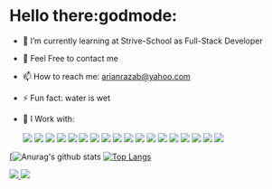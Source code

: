 <!-- @format -->

### <h1>Hello there:godmode:</h1>

- 🌱 I’m currently learning at Strive-School as Full-Stack Developer

- 💬 Feel Free to contact me
- 📫 How to reach me: arianrazab@yahoo.com
- ⚡ Fun fact: water is wet
- 🤔 I Work with: <br><br> <image src="https://img.shields.io/badge/HTML5-E34F26?style=for-the-badge&logo=html5&logoColor=white" />
  <image src="https://img.shields.io/badge/CSS-239120?&style=for-the-badge&logo=css3&logoColor=white" />
  <image src="https://img.shields.io/badge/Bootstrap-563D7C?style=for-the-badge&logo=bootstrap&logoColor=white">
  <image src="https://img.shields.io/badge/JavaScript-F7DF1E?style=for-the-badge&logo=javascript&logoColor=black">
  <image src="https://img.shields.io/badge/React-20232A?style=for-the-badge&logo=react&logoColor=61DAFB">
  <image src="https://img.shields.io/badge/Node.js-43853D?style=for-the-badge&logo=node.js&logoColor=white">
  <image src="https://img.shields.io/badge/Microsoft_Azure-0089D6?style=for-the-badge&logo=microsoft-azure&logoColor=white"> <image src="https://img.shields.io/badge/Discord-7289DA?style=for-the-badge&logo=discord&logoColor=white"> <image src="https://img.shields.io/badge/GitHub-100000?style=for-the-badge&logo=github&logoColor=white"> <image src="https://img.shields.io/badge/Windows_95-008080?style=for-the-badge&logo=windows-95&logoColor=white"> <image src="https://img.shields.io/badge/Python-3776AB?style=for-the-badge&logo=python&logoColor=white"> <image src="https://img.shields.io/badge/Express.js-404D59?style=for-the-badge">
   <image src="https://img.shields.io/badge/MySQL-00000F?style=for-the-badge&logo=mysql&logoColor=white">
     <image src="https://img.shields.io/badge/PostgreSQL-316192?style=for-the-badge&logo=postgresql&logoColor=white">
     <image src="https://img.shields.io/badge/MongoDB-4EA94B?style=for-the-badge&logo=mongodb&logoColor=white">
     <image src="https://img.shields.io/badge/Unity-100000?style=for-the-badge&logo=unity&logoColor=white">
     <image src="https://img.shields.io/badge/Heroku-430098?style=for-the-badge&logo=heroku&logoColor=white">
    <image src="https://img.shields.io/badge/Counter_Strike-000000?style=for-the-badge&logo=counter-strike&logoColor=white">
      

[![Anurag's github stats](https://github-readme-stats.vercel.app/api?username=AriiMe&show_icons=true&theme=synthwave)
[![Top Langs](https://github-readme-stats.vercel.app/api/top-langs/?username=AriiMe&langs_count=3&show_icons=true&theme=synthwave)](https://youtu.be/dQw4w9WgXcQ)

<a href="https://github.com/AriiMe">
  <img src="https://img.shields.io/github/followers/AriiMe">
</a>
<a href="https://github.com/AriiMe">
  <img src="https://img.shields.io/github/stars/AriiMe">
</a>
<!--
<image src="">
<image src=""> -->

